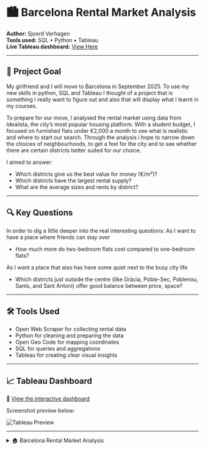 # 🏙️ Barcelona Rental Market Analysis

**Author:** Sjoerd Verhagen  
**Tools used:** SQL • Python • Tableau  
**Live Tableau dashboard:** [View Here](https://public.tableau.com/views/YOUR-DASHBOARD-LINK)

---

## 🎯 Project Goal

My girlfriend and I will move to Barcelona in September 2025. To use my new skills in python, SQL and Tableau I thought of a project that is something I really want to figure out and also that will display what I learnt in my courses. 

To prepare for our move, I analysed the rental market using data from Idealista, the city’s most popular housing platform. With a student budget, I focused on furnished flats under €2,000 a month to see what is realistic and where to start our search. Through the analysis i hope to narrow down the choices of neighbourhoods, to get a feel for the city and to see whether there are certain districts better suited for our choice.

I aimed to answer:
- Which districts give us the best value for money (€/m²)?
- Which districts have the largest rental supply? 
- What are the average sizes and rents by district?


---

## 🔍 Key Questions

In order to dig a little deeper into the real interesting questions:
As I want to have a place where friends can stay over  
- How much more do two-bedroom flats cost compared to one-bedroom flats?

As I want a place that also has have some quiet next to the busy city life 
- Which districts just outside the centre (like Gràcia, Poble-Sec, Poblenou, Sants, and Sant Antoni) offer good balance between price, space?


---

## 🛠️ Tools Used

- Open Web Scraper for collecting rental data
- Python for cleaning and preparing the data
- Open Geo Code for mapping coordinates
- SQL for queries and aggregations
- Tableau for creating clear visual insights

---




## 📈 Tableau Dashboard

🔗 [View the interactive dashboard](https://public.tableau.com/views/YOUR-DASHBOARD-LINK)

Screenshot preview below:

![Tableau Preview](images/tableau-preview.png) <!-- optional screenshot -->

---

<details>
  <summary>🏠 Barcelona Rental Market Analysis</summary>

  Summary text...

  <details>
    <summary>📈 Tableau Dashboard</summary>

    check check dit is een test

  </details>

## 🐍 Python Code (Data Cleaning)

```python
import pandas as pd

# Load data
df = pd.read_csv("idealista_raw.csv")

# Clean price and size
df["price"] = df["price"].str.replace("€", "").str.replace(",", "").astype(float)
df["size"] = df["size"].str.replace("m²", "").astype(float)

# Calculate €/m²
df["price_per_m2"] = df["price"] / df["size"]

# Filter only furnished listings under €2000
df_filtered = df[(df["furnished"] == True) & (df["price"] < 2000)]

# Save for SQL analysis
df_filtered.to_csv("cleaned_rentals.csv", index=False)
